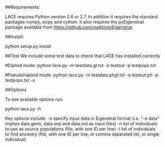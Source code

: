 ##Requirements:

LACE requires Python version 2.6 or 2.7. In addition it requires the standard packages
numpy, scipy and  cython. It also requires the pyEigenstrat package available from https://github.com/mathii/pyEigenstrat.

##Install:

python setup.py install

##Test
We include some test data to check that LACE has installed correctly

#Diploid mode:
python lace.py -m testdata.gt.txt -o testout -p testpops.txt

#Pseudohaploid mode: 
python lace.py -m testdata.phgt.txt -o testout.ph -p testpops.txt -s

##Options

To see available options run:

python lace.py -h

Key options include: 
-e specify input data in Eigenstrat format (i.e. "-e data" implies data.geno, data.snp and data.ind as input files)
-n list of individuals to use as source populations (file, with one ID per line)
-i list of individuals to find ancestry (file, with one ID per line, or comma separated list, or single individual)

